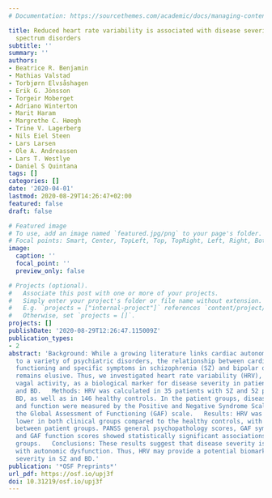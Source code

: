 ```yaml
---
# Documentation: https://sourcethemes.com/academic/docs/managing-content/

title: Reduced heart rate variability is associated with disease severity in psychosis
  spectrum disorders
subtitle: ''
summary: ''
authors:
- Beatrice R. Benjamin
- Mathias Valstad
- Torbjørn Elvsåshagen
- Erik G. Jönsson
- Torgeir Moberget
- Adriano Winterton
- Marit Haram
- Margrethe C. Høegh
- Trine V. Lagerberg
- Nils Eiel Steen
- Lars Larsen
- Ole A. Andreassen
- Lars T. Westlye
- Daniel S Quintana
tags: []
categories: []
date: '2020-04-01'
lastmod: 2020-08-29T14:26:47+02:00
featured: false
draft: false

# Featured image
# To use, add an image named `featured.jpg/png` to your page's folder.
# Focal points: Smart, Center, TopLeft, Top, TopRight, Left, Right, BottomLeft, Bottom, BottomRight.
image:
  caption: ''
  focal_point: ''
  preview_only: false

# Projects (optional).
#   Associate this post with one or more of your projects.
#   Simply enter your project's folder or file name without extension.
#   E.g. `projects = ["internal-project"]` references `content/project/deep-learning/index.md`.
#   Otherwise, set `projects = []`.
projects: []
publishDate: '2020-08-29T12:26:47.115009Z'
publication_types:
- 2
abstract: 'Background: While a growing literature links cardiac autonomic dysregulation
  to a variety of psychiatric disorders, the relationship between cardiac autonomic
  functioning and specific symptoms in schizophrenia (SZ) and bipolar disorder (BD)
  remains elusive. Thus, we investigated heart rate variability (HRV), a proxy for
  vagal activity, as a biological marker for disease severity in patients with SZ
  and BD.   Methods: HRV was calculated in 35 patients with SZ and 52 patients with
  BD, as well as in 146 healthy controls. In the patient groups, disease severity
  and function were measured by the Positive and Negative Syndrome Scale (PANSS) and
  the Global Assessment of Functioning (GAF) scale.   Results: HRV was significantly
  lower in both clinical groups compared to the healthy controls, with no HRV differences
  between patient groups. PANSS general psychopathology scores, GAF symptom scores,
  and GAF function scores showed statistically significant associations with HRV across
  groups.   Conclusions: These results suggest that disease severity is associated
  with autonomic dysfunction. Thus, HRV may provide a potential biomarker of disease
  severity in SZ and BD.'
publication: '*OSF Preprints*'
url_pdf: https://osf.io/upj3f
doi: 10.31219/osf.io/upj3f
---
```

